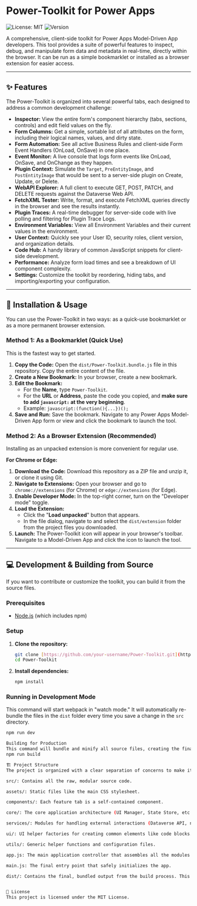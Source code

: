 # Power-Toolkit for Power Apps

![License: MIT](https://img.shields.io/badge/License-MIT-yellow.svg)
![Version](https://img.shields.io/badge/version-20.5-blue.svg)

A comprehensive, client-side toolkit for Power Apps Model-Driven App developers. This tool provides a suite of powerful features to inspect, debug, and manipulate form data and metadata in real-time, directly within the browser. It can be run as a simple bookmarklet or installed as a browser extension for easier access.



---

## ✨ Features

The Power-Toolkit is organized into several powerful tabs, each designed to address a common development challenge:

* **Inspector:** View the entire form's component hierarchy (tabs, sections, controls) and edit field values on the fly.
* **Form Columns:** Get a simple, sortable list of all attributes on the form, including their logical names, values, and dirty state.
* **Form Automation:** See all active Business Rules and client-side Form Event Handlers (OnLoad, OnSave) in one place.
* **Event Monitor:** A live console that logs form events like OnLoad, OnSave, and OnChange as they happen.
* **Plugin Context:** Simulate the `Target`, `PreEntityImage`, and `PostEntityImage` that would be sent to a server-side plugin on Create, Update, or Delete.
* **WebAPI Explorer:** A full client to execute GET, POST, PATCH, and DELETE requests against the Dataverse Web API.
* **FetchXML Tester:** Write, format, and execute FetchXML queries directly in the browser and see the results instantly.
* **Plugin Traces:** A real-time debugger for server-side code with live polling and filtering for Plugin Trace Logs.
* **Environment Variables:** View all Environment Variables and their current values in the environment.
* **User Context:** Quickly see your User ID, security roles, client version, and organization details.
* **Code Hub:** A handy library of common JavaScript snippets for client-side development.
* **Performance:** Analyze form load times and see a breakdown of UI component complexity.
* **Settings:** Customize the toolkit by reordering, hiding tabs, and importing/exporting your configuration.

---

## 🚀 Installation & Usage

You can use the Power-Toolkit in two ways: as a quick-use bookmarklet or as a more permanent browser extension.

### Method 1: As a Bookmarklet (Quick Use)

This is the fastest way to get started.

1.  **Copy the Code:** Open the `dist/Power-Toolkit.bundle.js` file in this repository. Copy the entire content of the file.
2.  **Create a New Bookmark:** In your browser, create a new bookmark.
3.  **Edit the Bookmark:**
    * For the **Name**, type `Power-Toolkit`.
    * For the **URL** or **Address**, paste the code you copied, and **make sure to add `javascript:` at the very beginning**.
    * Example: `javascript:(function(){...})();`
4.  **Save and Run:** Save the bookmark. Navigate to any Power Apps Model-Driven App form or view and click the bookmark to launch the tool.

### Method 2: As a Browser Extension (Recommended)

Installing as an unpacked extension is more convenient for regular use.

**For Chrome or Edge:**

1.  **Download the Code:** Download this repository as a ZIP file and unzip it, or clone it using Git.
2.  **Navigate to Extensions:** Open your browser and go to `chrome://extensions` (for Chrome) or `edge://extensions` (for Edge).
3.  **Enable Developer Mode:** In the top-right corner, turn on the "Developer mode" toggle.
4.  **Load the Extension:**
    * Click the "**Load unpacked**" button that appears.
    * In the file dialog, navigate to and select the `dist/extension` folder from the project files you downloaded.
5.  **Launch:** The Power-Toolkit icon will appear in your browser's toolbar. Navigate to a Model-Driven App and click the icon to launch the tool.

---

## 💻 Development & Building from Source

If you want to contribute or customize the toolkit, you can build it from the source files.

### Prerequisites

* [Node.js](https://nodejs.org/) (which includes npm)

### Setup

1.  **Clone the repository:**
    ```bash
    git clone [https://github.com/your-username/Power-Toolkit.git](https://github.com/your-username/Power-Toolkit.git)
    cd Power-Toolkit
    ```
2.  **Install dependencies:**
    ```bash
    npm install
    ```

### Running in Development Mode

This command will start webpack in "watch mode." It will automatically re-bundle the files in the `dist` folder every time you save a change in the `src` directory.

```bash
npm run dev

Building for Production
This command will bundle and minify all source files, creating the final production-ready assets in the dist folder.
npm run build

🏗️ Project Structure
The project is organized with a clear separation of concerns to make it maintainable and extensible.

src/: Contains all the raw, modular source code.

assets/: Static files like the main CSS stylesheet.

components/: Each feature tab is a self-contained component.

core/: The core application architecture (UI Manager, State Store, etc.).

services/: Modules for handling external interactions (Dataverse API, notifications).

ui/: UI helper factories for creating common elements like code blocks.

utils/: Generic helper functions and configuration files.

app.js: The main application controller that assembles all the modules.

main.js: The final entry point that safely initializes the app.

dist/: Contains the final, bundled output from the build process. This is what you use.


📜 License
This project is licensed under the MIT License.